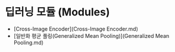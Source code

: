 # 딥러닝 모듈 (Modules)

- [Cross-Image Encoder](Cross-Image Encoder.md)
- [일반화 평균 풀링(Generalized Mean Pooling)](Generalized Mean Pooling.md)
